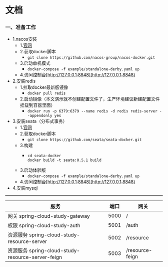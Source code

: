 # 文档
### 一、准备工作
- 1.nacos安装
   - 1.[官网](https://nacos.io/zh-cn/docs/quick-start-docker.html)
   - 2.获取docker脚本
      - `git clone https://github.com/nacos-group/nacos-docker.git`
   - 3.启动单机模式
      - `docker-compose -f example/standalone-derby.yaml up`
   - 4.访问控制台[http://127.0.0.1:8848](http://127.0.0.1:8848)
- 2.安装redis
   - 1.拉取docker最新版镜像
      - `docker pull redis`
   - 2.启动镜像（本文演示就不创建配置文件了，生产环境建议新建配置文件挂载到容器里面）
      - `docker run -p 6379:6379 --name redis -d redis redis-server --appendonly yes`
- 3.安装seata（分布式事务）
   - 1.[官网](https://seata.io/zh-cn/)
   - 2.获取docker脚本
     - `git clone https://github.com/seata/seata-docker.git`
   - 3.构建
     - ```
       cd seata-docker
       docker build -t seata:0.5.1 build
       ```
   - 3.启动体验版
     - `docker-compose -f example/standalone-derby.yaml up`
   - 4.访问控制台[http://127.0.0.1:8848](http://127.0.0.1:8848)
- 4.安装mysql
---
 |服务|端口|网关|
 | --------    | ----------------- | ----  |
 | 网关 spring-cloud-study-gateway|   5000  |/|
 | 权限 spring-cloud-study-auth   |   5001  |/auth|
 | 资源服务 spring-cloud-study-resource-server   |   5002  |/resource|
 | 资源服务 spring-cloud-study-resource-server-feign   |   5003  |/resource-feign|